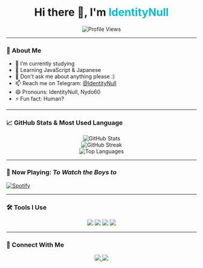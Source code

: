 <h1 align="center">Hi there 👋, I'm <span style="color:#00bcd4">IdentityNull</span></h1>

<p align="center">
  <img src="https://komarev.com/ghpvc/?username=IdentityNulll&label=Profile%20views&color=0e75b6&style=flat" alt="Profile Views" />
</p>

---

### 🧠 About Me

- 🔭 I’m currently studying  
- 🌱 Learning JavaScript & Japanese  
- 💬 Don't ask me about anything please :)  
- 📫 Reach me on Telegram: [@IdentityNull](https://t.me/IdentityNull)  
- 😄 Pronouns: IdentityNull, Nydo60  
- ⚡ Fun fact: Human?

---

### 📈 GitHub Stats & Most Used Language

<p align="center">
  <img src="https://github-readme-stats.vercel.app/api?username=IdentityNulll&show_icons=true&theme=tokyonight&hide_title=true" alt="GitHub Stats" />
  <br/>
  <img src="https://github-readme-streak-stats.herokuapp.com?user=IdentityNulll&theme=tokyonight&hide_border=true" alt="GitHub Streak" />
  <br/>
  <img src="https://github-readme-stats.vercel.app/api/top-langs/?username=IdentityNulll&layout=compact&theme=tokyonight" alt="Top Languages" />
</p>

---

### 🎵 Now Playing: *To Watch the Boys to*  
[![Spotify](https://img.shields.io/badge/Spotify-Music%20to%20Watch%20the%20Boys%20To-1DB954?style=for-the-badge&logo=spotify&logoColor=white)](https://open.spotify.com/track/3ktAYNcRHpazJ9qecm3ptn)


---

### 🛠️ Tools I Use

<p align="center">
  <img src="https://img.shields.io/badge/HTML5-E34F26?style=for-the-badge&logo=html5&logoColor=white" />
  <img src="https://img.shields.io/badge/CSS3-1572B6?style=for-the-badge&logo=css3&logoColor=white" />
  <img src="https://img.shields.io/badge/JavaScript-F7DF1E?style=for-the-badge&logo=javascript&logoColor=black" />
  <img src="https://img.shields.io/badge/TailwindCSS-38B2AC?style=for-the-badge&logo=tailwind-css&logoColor=white" />
</p>

---

### 🔗 Connect With Me

<p align="center">
  <a href="https://t.me/IdentityNull">
    <img src="https://img.shields.io/badge/Telegram-2CA5E0?style=for-the-badge&logo=telegram&logoColor=white" />
  </a>
  <a href="https://github.com/IdentityNulll">
    <img src="https://img.shields.io/badge/GitHub-181717?style=for-the-badge&logo=github&logoColor=white" />
  </a>
</p>
